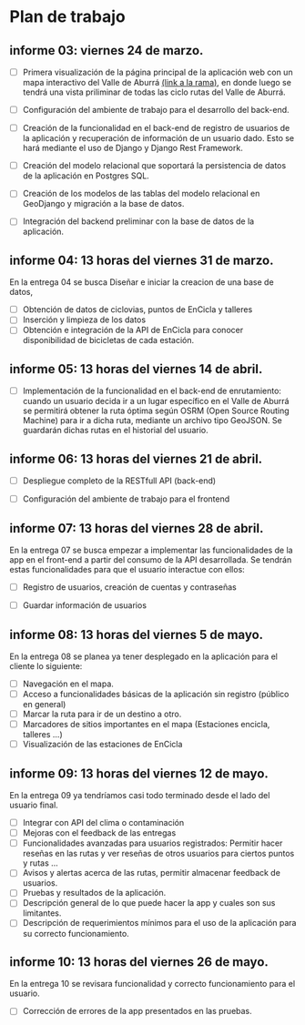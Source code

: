 # Plan de trabajo
## informe 03: viernes 24 de marzo.

- [ ]  Primera visualización de la página principal de la aplicación web con un mapa interactivo del Valle de Aburrá [(link a la rama)](https://github.com/andresaris1/ppi_01/tree/holaBiciMaps), en donde luego se tendrá una vista priliminar de todas las ciclo rutas del Valle de Aburrá.
- [ ] Configuración del ambiente de trabajo para el desarrollo del back-end.
- [ ] Creación de la funcionalidad en el back-end de registro de usuarios de la aplicación y recuperación de información de un usuario dado. Esto se hará mediante el uso de Django y Django Rest Framework.
- [ ] Creación del modelo relacional que soportará la persistencia de datos de la aplicación en Postgres SQL.
- [ ] Creación de los modelos de las tablas del modelo relacional en GeoDjango y migración a la base de datos.
- [ ] Integración del backend preliminar con la base de datos de la aplicación.
  

## informe 04: 13 horas del viernes 31 de marzo.
En la entrega 04 se busca Diseñar e iniciar la creacion de una base de datos,
- [ ] Obtención de datos de ciclovias, puntos de EnCicla y talleres
- [ ] Inserción y limpieza de los datos
- [ ] Obtención e integración de la API de EnCicla para conocer disponibilidad de bicicletas de cada estación.

## informe 05: 13 horas del viernes 14 de abril.
- [ ] Implementación de la funcionalidad en el back-end de enrutamiento: cuando un usuario  decida ir a un lugar específico en el Valle de Aburrá se permitirá obtener la ruta óptima según OSRM (Open Source Routing Machine) para ir a dicha ruta, mediante un archivo tipo GeoJSON. Se guardarán dichas rutas en el historial del usuario.
  
  

## informe 06: 13 horas del viernes 21 de abril.
- [ ] Despliegue completo de la RESTfull API (back-end)
- [ ] Configuración del ambiente de trabajo para el frontend 
  
  

## informe 07: 13 horas del viernes 28 de abril.
En la entrega 07 se busca empezar a implementar las funcionalidades de la app en el front-end a partir del consumo de la API desarrollada. Se tendrán estas funcionalidades para que el usuario interactue con ellos:
- [ ] Registro de usuarios, creación de cuentas y contraseñas
- [ ] Guardar información de usuarios


## informe 08: 13 horas del viernes 5 de mayo.
En la entrega 08 se planea ya tener desplegado en la aplicación para el cliente lo siguiente: 
- [ ] Navegación en el mapa.
- [ ] Acceso a funcionalidades básicas de la aplicación sin registro (público en general)
- [ ] Marcar la ruta para ir de un destino a otro.
- [ ] Marcadores de sitios importantes en el mapa (Estaciones encicla, talleres ...)
- [ ] Visualización de las estaciones de EnCicla

## informe 09: 13 horas del viernes 12 de mayo.
En la entrega 09 ya tendríamos casi todo terminado desde el lado del usuario final.
- [ ] Integrar con API del clima o contaminación
- [ ] Mejoras con el feedback de las entregas
- [ ] Funcionalidades avanzadas para usuarios registrados: Permitir hacer reseñas en las rutas y ver reseñas de otros usuarios para ciertos puntos y rutas ...
- [ ] Avisos y alertas acerca de las rutas, permitir almacenar feedback de usuarios.
- [ ] Pruebas y resultados de la aplicación.
- [ ] Descripción general de lo que puede hacer la app y cuales son sus limitantes.
- [ ] Descripción de requerimientos mínimos para el uso de la aplicación para su correcto funcionamiento.

## informe 10: 13 horas del viernes 26 de mayo.
En la entrega 10 se revisara funcionalidad y correcto funcionamiento para el usuario.
- [ ] Corrección de errores de la app presentados en las pruebas.
